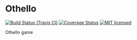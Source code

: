 # Othello

[![Build Status (Travis CI)](https://travis-ci.org/gifnksm/othello.svg?branch=master)](https://travis-ci.org/gifnksm/othello)
[![Coverage Status](https://coveralls.io/repos/gifnksm/othello/badge.svg?branch=master&service=github)](https://coveralls.io/github/gifnksm/othello?branch=master)
[![MIT licensed](https://img.shields.io/badge/license-MIT-blue.svg)](./LICENSE)

Othello game
